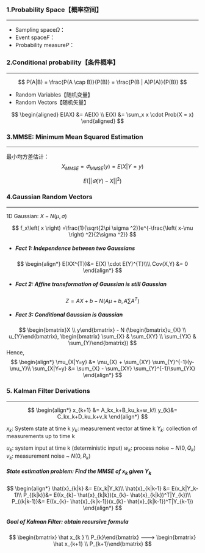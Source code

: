 ### 1.Probability Space【概率空间】
---
* Sampling space$\Omega$：
* Event space$F$：
* Probability measure$P$：


### 2.Conditional probability【条件概率】
---
$$
P(A|B) = \frac{P(A \cap B)}{P(B)} = \frac{P(B | A)P(A)}{P(B)}
$$

* Random Variables【随机变量】
* Random Vectors【随机矢量】

$$
\begin{aligned}
E(AX) &= AE(X) \\
E(X)  &= \sum_x x \cdot Prob(X = x)
\end{aligned}
$$

### 3.MMSE: Minimum Mean Squared Estimation
---

最小均方差估计：
$$
X_{MMSE}= \varPhi_{MMSE}(y)=E(X|Y=y)
$$

$$
E(||\varPhi(Y)-X||^2)
$$

### 4.Gaussian Random Vectors
---
1D Gaussian: $X - N(\mu, \sigma)$

$$
f_x\left( x \right) =\frac{1}{\sqrt{2\pi \sigma ^2}}e^{-\frac{\left( x-\mu \right) ^2}{2\sigma ^2}}
$$

* ##### Fact 1: Independence between two Gaussians
$$
\begin{align*}
E(XX^{T})&= E(X) \cdot E(Y)^{T}\\\\
Cov(X,Y) &= 0
\end{align*}
$$
* ##### Fact 2: Affine transformation of Gaussian is still Gaussian
$$
Z=AX+b - N(A\mu + b,A \sum\limits{A^T})
$$
* ##### Fact 3: Conditional Gaussian is Gaussian
$$
\begin{bmatrix}X  \\  y\end{bmatrix} - N
(\begin{bmatrix}u_{X} \\ u_{Y}\end{bmatrix},
\begin{bmatrix} \sum_{X} & \sum_{XY} \\ \sum_{YX} & \sum_{Y}\end{bmatrix})
$$
Hence,
$$
\begin{align*}
\mu_{X|Y=y}  &= \mu_{X} + \sum_{XY} \sum_{Y}^{-1}(y-\mu_Y)\\
\sum_{X|Y=y} &= \sum_{X} - \sum_{XY} \sum_{Y}^{-1}\sum_{YX}
\end{align*}
$$

### 5. Kalman Filter Derivations
---
$$
\begin{align*}
x_{k+1} &= A_kx_k+B_ku_k+w_k\\
y_{k}&= C_kx_k+D_ku_k+v_k
\end{align*}
$$

$x_k$: System state at time k
$y_k$: measurement vector at time k
$Y_k$: collection of measurements up to time k

$u_k$: system input at time k (deterministic input)
$w_k$: process noise ~ $N(0,Q_k)$
$v_k$: measurement noise ~ $N(0,R_k)$

##### State estimation problem: Find the MMSE of $x_k$ given $Y_k$

$$
\begin{align*}
\hat{x}_{k|k} &= E(x_k|Y_k)\\
\hat{x}_{k|k-1} &= E(x_k|Y_k-1)\\
P_{(k|k)}&=  E((x_{k}- \hat{x}_{k|k})(x_{k}- \hat{x}_{k|k})^T|Y_{k})\\
P_{(k|k-1)}&=  E((x_{k}- \hat{x}_{k|k-1})(x_{k}- \hat{x}_{k|k-1})^T|Y_{k-1})
\end{align*}
$$


##### Goal of Kalman Filter: obtain recursive formula
$$
\begin{bmatrix} \hat x_{k }   \\ P_{k}\end{bmatrix} --->
\begin{bmatrix} \hat x_{k+1}   \\ P_{k+1}\end{bmatrix} 
$$



